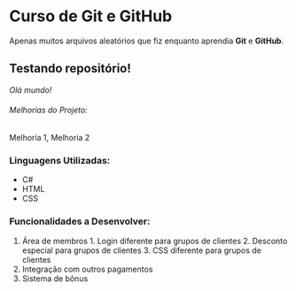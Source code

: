 # Curso de Git e GitHub

Apenas muitos arquivos aleatórios que fiz enquanto aprendia **Git** e **GitHub**.

## Testando repositório!

_Olá mundo!_

###### Melhorias do Projeto:

Melhoria 1, Melhoria 2

### Linguagens Utilizadas:

* C#
* HTML
* CSS

### Funcionalidades a Desenvolver:

1. Área de membros
        1. Login diferente para grupos de clientes
        2. Desconto especial para grupos de clientes
        3. CSS diferente para grupos de clientes
2. Integração com outros pagamentos
3. Sistema de bônus 